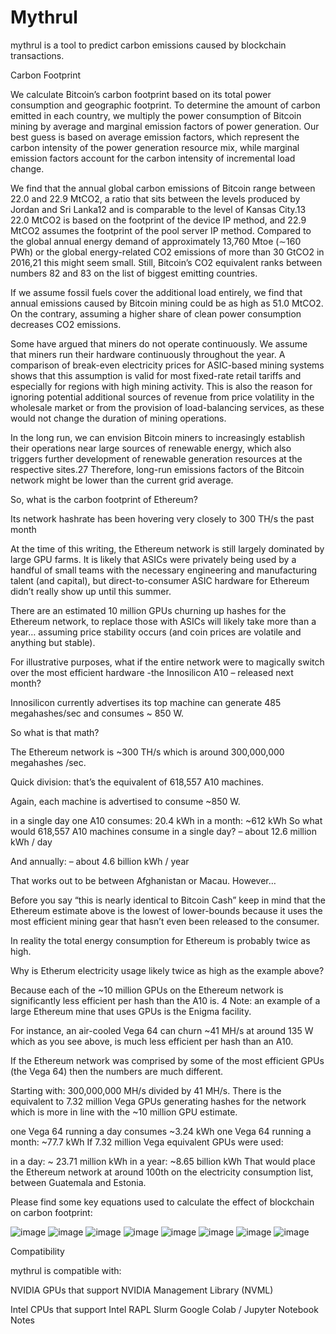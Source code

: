 # Mythrul

mythrul is a tool to predict carbon emissions caused by blockchain transactions.


Carbon Footprint

We calculate Bitcoin’s carbon footprint based on its total power consumption and geographic footprint. To determine the amount of carbon emitted in each country, we multiply the power consumption of Bitcoin mining by average and marginal emission factors of power generation. Our best guess is based on average emission factors, which represent the carbon intensity of the power generation resource mix, while marginal emission factors account for the carbon intensity of incremental load change.

We find that the annual global carbon emissions of Bitcoin range between 22.0 and 22.9 MtCO2, a ratio that sits between the levels produced by Jordan and Sri Lanka12 and is comparable to the level of Kansas City.13 22.0 MtCO2 is based on the footprint of the device IP method, and 22.9 MtCO2 assumes the footprint of the pool server IP method. Compared to the global annual energy demand of approximately 13,760 Mtoe (∼160 PWh) or the global energy-related CO2 emissions of more than 30 GtCO2 in 2016,21 this might seem small. Still, Bitcoin’s CO2 equivalent ranks between numbers 82 and 83 on the list of biggest emitting countries.


If we assume fossil fuels cover the additional load entirely, we find that annual emissions caused by Bitcoin mining could be as high as 51.0 MtCO2. On the contrary, assuming a higher share of clean power consumption decreases CO2 emissions.

Some have argued that miners do not operate continuously. We assume that miners run their hardware continuously throughout the year. A comparison of break-even electricity prices for ASIC-based mining systems shows that this assumption is valid for most fixed-rate retail tariffs and especially for regions with high mining activity. This is also the reason for ignoring potential additional sources of revenue from price volatility in the wholesale market or from the provision of load-balancing services, as these would not change the duration of mining operations.

In the long run, we can envision Bitcoin miners to increasingly establish their operations near large sources of renewable energy, which also triggers further development of renewable generation resources at the respective sites.27 Therefore, long-run emissions factors of the Bitcoin network might be lower than the current grid average.

So, what is the carbon footprint of Ethereum?

Its network hashrate has been hovering very closely to 300 TH/s the past month

At the time of this writing, the Ethereum network is still largely dominated by large GPU farms. It is likely that ASICs were privately being used by a handful of small teams with the necessary engineering and manufacturing talent (and capital), but direct-to-consumer ASIC hardware for Ethereum didn’t really show up until this summer.

There are an estimated 10 million GPUs churning up hashes for the Ethereum network, to replace those with ASICs will likely take more than a year… assuming price stability occurs (and coin prices are volatile and anything but stable).

For illustrative purposes, what if the entire network were to magically switch over the most efficient hardware -the Innosilicon A10 – released next month?

Innosilicon currently advertises its top machine can generate 485 megahashes/sec and consumes ~ 850 W.

So what is that math?

The Ethereum network is ~300 TH/s which is around 300,000,000 megahashes /sec.

Quick division: that’s the equivalent of 618,557 A10 machines.

Again, each machine is advertised to consume ~850 W.

in a single day one A10 consumes: 20.4 kWh
in a month: ~612 kWh
So what would 618,557 A10 machines consume in a single day?
– about 12.6 million kWh / day

And annually:
– about 4.6 billion kWh / year

That works out to be between Afghanistan or Macau.  However…

Before you say “this is nearly identical to Bitcoin Cash” keep in mind that the Ethereum estimate above is the lowest of lower-bounds because it uses the most efficient mining gear that hasn’t even been released to the consumer.

In reality the total energy consumption for Ethereum is probably twice as high.

Why is Etherum electricity usage likely twice as high as the example above?

Because each of the ~10 million GPUs on the Ethereum network is significantly less efficient per hash than the A10 is. 4  Note: an example of a large Ethereum mine that uses GPUs is the Enigma facility.

For instance, an air-cooled Vega 64 can churn ~41 MH/s at around 135 W which as you see above, is much less efficient per hash than an A10.

If the Ethereum network was comprised by some of the most efficient GPUs (the Vega 64) then the numbers are much different.

Starting with: 300,000,000 MH/s divided by 41 MH/s.  There is the equivalent to 7.32 million Vega GPUs generating hashes for the network which is more in line with the ~10 million GPU estimate.

one Vega 64 running a day consumes ~3.24 kWh
one Vega 64 running a month: ~77.7 kWh
If 7.32 million Vega equivalent GPUs were used:

in a day: ~ 23.71 million kWh
in a year: ~8.65 billion kWh
That would place the Ethereum network at around 100th on the electricity consumption list, between Guatemala and Estonia.



Please find some key equations used to calculate the effect of blockchain on carbon footprint:

![image](https://user-images.githubusercontent.com/50239203/132248312-f20abbc3-0aaa-485a-82cc-0295ee205a70.png)
![image](https://user-images.githubusercontent.com/50239203/132248353-58ac5433-29b8-421b-8699-14527333cb3d.png)
![image](https://user-images.githubusercontent.com/50239203/132248377-baf22a71-c8f3-450d-a135-a8878565f433.png)
![image](https://user-images.githubusercontent.com/50239203/132248422-e1caf6a3-72b0-4201-b796-efbc26ede559.png)
![image](https://user-images.githubusercontent.com/50239203/132248448-28fc5288-8be4-459c-a37b-98a189a006d1.png)
![image](https://user-images.githubusercontent.com/50239203/132248476-3ec8899b-eeac-47d5-861d-928850b30a83.png)
![image](https://user-images.githubusercontent.com/50239203/132248525-bbdb0402-4e94-4194-9b80-bc81215a723c.png)
![image](https://user-images.githubusercontent.com/50239203/132248559-3430c595-b833-4afd-9925-3583d757d2b5.png)


Compatibility

mythrul is compatible with:

NVIDIA GPUs that support NVIDIA Management Library (NVML)

Intel CPUs that support Intel RAPL
Slurm
Google Colab / Jupyter Notebook
Notes

